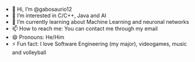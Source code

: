 - 👋 Hi, I’m @gabosaurio12
- 👀 I’m interested in C/C++, Java and AI
- 🌱 I’m currently learning about Machine Learning and neuronal networks
- 📫 How to reach me: You can contact me through my email
- 😄 Pronouns: He/Him
- ⚡ Fun fact: I love Software Engineering (my major), videogames, music and volleyball
